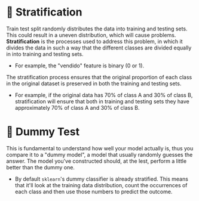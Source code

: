 # 🔵 Stratification

Train test split randomly distributes the data into training and testing sets. This could result in a uneven distribution, which will cause problems. **Stratification** is the processes used to address this problem, in which it divides the data in such a way that the different classes are divided equally in into training and testing sets.

- For example, the "vendido" feature is binary (0 or 1).

The stratification process ensures that the original proportion of each class in the original dataset is preserved in both the training and testing sets.

- For example, if the original data has 70% of class A and 30% of class B, stratification will ensure that both in training and testing sets they have approximately 70% of class A and 30% of class B.

  
  
# 🔵 Dummy Test

This is fundamental to understand how well your model actually is, thus you compare it to a "dummy model", a model that usually randomly guesses the answer. The model you've constructed should, at the lest, perform a little better than the dummy one.

- By default `sklearn`'s dummy classifier is already stratified. This means that it'll look at the training data distribution, count the occurrences of each class and then use those numbers to predict the outcome. 